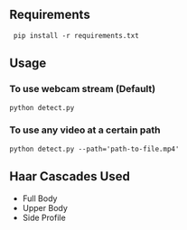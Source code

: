 ## Requirements
<code> pip install -r requirements.txt </code>
## Usage

### To use webcam stream (Default)
<code>python detect.py</code>

### To use any video at a certain path
<code>python detect.py --path='path-to-file.mp4'</code>

## Haar Cascades Used
- Full Body
- Upper Body
- Side Profile
